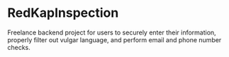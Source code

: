 # RedKapInspection
Freelance backend project for users to securely enter their information, properly filter out vulgar language, and perform email and phone number checks.
